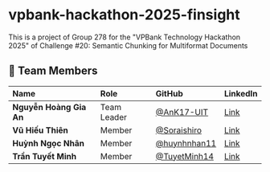 # vpbank-hackathon-2025-finsight
This is a project of Group 278 for the "VPBank Technology Hackathon 2025" of Challenge #20: Semantic Chunking for Multiformat Documents


## 👥 Team Members
| Name | Role | GitHub | LinkedIn |
| :-------------------- | :------------- | :----------------------------------------------- | :-------------------------------------------------------------------------------- |
| **Nguyễn Hoàng Gia An** | Team Leader | [@AnK17-UIT](https://github.com/AnK17-UIT) | [Link](https://linkedin.com/in/nhzaan2004/) |
| **Vũ Hiếu Thiên** | Member | [@Soraishiro](https://github.com/Soraishiro) | [Link](https://linkedin.com/in/thiên-vũ-hiếu-8bb853293/) |
| **Huỳnh Ngọc Nhân** | Member | [@huynhnhan11](https://github.com/huynhnhan11) | [Link](https://linkedin.com/in/nhân-huỳnh-ngọc-70090536b/) |
| **Trần Tuyết Minh** | Member | [@TuyetMinh14](https://github.com/TuyetMinh14) | [Link](https://linkedin.com/in/tran-tuyet-minh-a53313259) |
